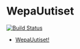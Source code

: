 # WepaUutiset
[![Build Status](https://travis-ci.org/juslesan/WepaUutiset.svg?branch=master)](https://travis-ci.org/juslesan/WepaUutiset)
* [WepaUutiset!](http://wepauutiset.herokuapp.com/)
